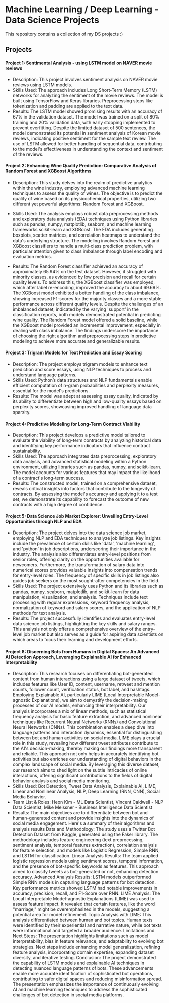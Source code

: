 # Machine Learning / Deep Learning - Data Science Projects

This repository contains a collection of my DS projects :) 

## Projects

#### Project 1: Sentimental Analysis - using LSTM model on NAVER movie reviews
- Description: This project involves sentiment analysis on NAVER movie reviews using LSTM models.
- Skills Used: The approach includes Long Short-Term Memory (LSTM) networks for analyzing the sentiment of the movie reviews. The model is built using TensorFlow and Keras libraries. Preprocessing steps like tokenization and padding are applied to the text data. 
- Results: The LSTM model showed promising results with an accuracy of 67% in the validation dataset. The model was trained on a split of 80% training and 20% validation data, with early stopping implemented to prevent overfitting. Despite the limited dataset of 500 sentences, the model demonstrated its potential in sentiment analysis of Korean movie reviews, indicating positive sentiment for the sample text review. The use of LSTM allowed for better handling of sequential data, contributing to the model's effectiveness in understanding the context and sentiment of the reviews.

#### Project 2: Enhancing Wine Quality Prediction: Comparative Analysis of Random Forest and XGBoost Algorithms
- Description: This study delves into the realm of predictive analytics within the wine industry, employing advanced machine learning techniques to assess the quality of wines. The objective is to predict the quality of wine based on its physicochemical properties, utilizing two different yet powerful algorithms: Random Forest and XGBoost.

- Skills Used: The analysis employs robust data preprocessing methods and exploratory data analysis (EDA) techniques using Python libraries such as pandas, numpy, matplotlib, seaborn, and machine learning frameworks scikit-learn and XGBoost. The EDA includes generating boxplots, scatter matrices, and correlation heatmaps to understand the data's underlying structure. The modeling involves Random Forest and XGBoost classifiers to handle a multi-class prediction problem, with particular attention given to class imbalance through label encoding and evaluation metrics.

- Results: The Random Forest classifier achieved an accuracy of approximately 65.94% on the test dataset. However, it struggled with minority classes, as evidenced by low precision and recall for certain quality levels. To address this, the XGBoost classifier was employed, which after label re-encoding, improved the accuracy to about 69.69%. The XGBoost model exhibited a better handling of the class imbalance, showing increased F1-scores for the majority classes and a more stable performance across different quality levels. Despite the challenges of an imbalanced dataset, indicated by the varying 'support' in the classification reports, both models demonstrated potential in predicting wine quality. The Random Forest model offered a solid baseline, while the XGBoost model provided an incremental improvement, especially in dealing with class imbalance. The findings underscore the importance of choosing the right algorithm and preprocessing steps in predictive modeling to achieve more accurate and generalizable results.

#### Project 3: Trigram Models for Text Prediction and Essay Scoring
- Description: The project employs trigram models to enhance text prediction and score essays, using NLP techniques to process and understand language patterns.
- Skills Used: Python’s data structures and NLP fundamentals enable efficient computation of n-gram probabilities and perplexity measures, essential for the model's predictions.
- Results: The model was adept at assessing essay quality, indicated by its ability to differentiate between high and low-quality essays based on perplexity scores, showcasing improved handling of language data sparsity.

#### Project 4: Predictive Modeling for Long-Term Contract Viability
- Description: This project develops a predictive model tailored to evaluate the viability of long-term contracts by analyzing historical data and identifying key performance indicators that influence contract sustainability.
- Skills Used: The approach integrates data preprocessing, exploratory data analysis, and advanced statistical modeling within a Python environment, utilizing libraries such as pandas, numpy, and scikit-learn. The model accounts for various features that may impact the likelihood of a contract's long-term success.
- Results: The constructed model, trained on a comprehensive dataset, reveals critical insights into factors that contribute to the longevity of contracts. By assessing the model's accuracy and applying it to a test set, we demonstrate its capability to forecast the outcome of new contracts with a high degree of confidence.

#### Project 5: Data Science Job Market Explorer: Unveiling Entry-Level Opportunities through NLP and EDA
- Description: The project delves into the data science job market, employing NLP and EDA techniques to analyze job listings. Key insights include the prevalence of certain skills like 'data', 'machine learning', and 'python' in job descriptions, underscoring their importance in the industry. The analysis also differentiates entry-level positions from senior roles, offering clarity on the opportunities available for newcomers. Furthermore, the transformation of salary data into numerical scores provides valuable insights into compensation trends for entry-level roles. The frequency of specific skills in job listings also guides job seekers on the most sought-after competencies in the field.
- Skills Used: The project extensively uses Python and its libraries such as pandas, numpy, seaborn, matplotlib, and scikit-learn for data manipulation, visualization, and analysis. Techniques include text processing with regular expressions, keyword frequency analysis, normalization of keyword and salary scores, and the application of NLP methods for text analysis.
- Results: The project successfully identifies and evaluates entry-level data science job listings, highlighting the key skills and salary ranges. This analysis not only offers a comprehensive overview of the entry-level job market but also serves as a guide for aspiring data scientists on which areas to focus their learning and development efforts.

#### Project 6: Discerning Bots from Humans in Digital Spaces: An Advanced AI Detection Approach, Leveraging Explainable AI for Enhanced Interpretability
- Description: This research focuses on differentiating bot-generated content from human interactions using a large dataset of tweets, which includes features like User ID, content, username, retweet and mention counts, follower count, verification status, bot label, and hashtags. Employing Explainable AI, particularly LIME (Local Interpretable Model-agnostic Explanations), we aim to demystify the decision-making processes of our AI models, enhancing their interpretability. Our analysis incorporates a mix of linear methods, such as statistical frequency analysis for basic feature extraction, and advanced nonlinear techniques like Recurrent Neural Networks (RNNs) and Convolutional Neural Networks (CNNs). This combination enables a deep dive into language patterns and interaction dynamics, essential for distinguishing between bot and human activities on social media. LIME plays a crucial role in this study, revealing how different tweet attributes contribute
to the AI's decision-making, thereby making our findings more transparent and reliable. This approach not only helps in accurately identifying bot activities but also enriches our understanding of digital behaviors in the complex landscape of social media. By leveraging this diverse dataset, our research aims to shed light on the subtle intricacies of online interactions, offering significant contributions to the fields of digital behavior analysis and social media monitoring.
- Skills Used: Bot Detection, Tweet Data Analysis, Explainable AI, LIME, Linear and Nonlinear Analysis, NLP, Deep Learning (RNN, CNN), Social Media Behavior.
- Team List & Roles: Heon Kim - ML Data Scientist, Vincent Caldwell - NLP Data Scientist, Mike Meissner - Business Intelligence Data Scientist
- Results:  The main objectives are to differentiate between bot and human-generated content and provide insights into the dynamics of social media engagement. Here's a summary of their algorithms and analysis results
    Data and Methodology: The study uses a Twitter Bot Detection Dataset from Kaggle, generated using the Faker library. The methodology includes feature engineering (text preprocessing, sentiment analysis, temporal features extraction), correlation analysis for feature selection, and models like Logistic Regression, Simple RNN, and LSTM for classification.
    Linear Analysis Results: The team applied logistic regression models using sentiment scores, temporal information, and the presence of bot-specific keywords as features. This approach aimed to classify tweets as bot-generated or not, enhancing detection accuracy.
    Advanced Analysis Results: LSTM models outperformed Simple RNN models in capturing language patterns for bot detection. Key performance metrics showed LSTM had notable improvements in accuracy, precision, recall, and F1-Score over RNN.
    LIME Analysis: The Local Interpretable Model-agnostic Explanations (LIME) was used to assess feature impact. It revealed that certain features, like the word "marriage," might be overemphasized in the models, suggesting a potential area for model refinement.
    Topic Analysis with LIME: This analysis differentiated between human and bot topics. Human texts were identified by their experiential and narrative nature, while bot texts were informational and targeted a broader audience.
    Limitations and Next Steps: The presentation highlights limitations such as model interpretability, bias in feature relevance, and adaptability to evolving bot strategies. Next steps include enhancing model generalization, refining feature analysis, incorporating domain expertise, expanding dataset diversity, and iterative testing.
    Conclusion: The project demonstrated the capability of LSTM models and explainable AI techniques in detecting nuanced language patterns of bots. These advancements enable more accurate identification of sophisticated bot operations, contributing to safer digital spaces and reducing misinformation spread.
The presentation emphasizes the importance of continuously evolving AI and machine learning techniques to address the sophisticated challenges of bot detection in social media platforms.



